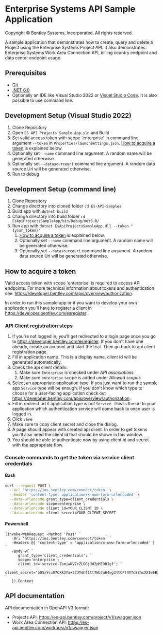 # Enterprise Systems API Sample Application

Copyright © Bentley Systems, Incorporated. All rights reserved.

A sample application that demonstrates how to create, query and delete a Project using the Enterprise Systems Project API. It also demonstrates Enterprise Systems Work Area Connection API, billing country endpoint and data center endpoint usage.

## Prerequisites

* [Git](https://git-scm.com/)
* [.NET 6.0](https://dotnet.microsoft.com/download/dotnet/6.0/)
* Optionally an IDE like Visual Studio 2022 or [Visual Studio Code](https://code.visualstudio.com/). It is also possible to use command line.

## Development Setup (Visual Studio 2022)

1. Clone Repository
2. Open `ES API Projects Sample App.sln` and Build
3. Set valid access token with scope 'enterprise' in command line argument `--token` in `Properties/launchSettings.json`. [How to acquire a token](#how-to-acquire-a-token) is explained below.
4. Optionally set `--name` command line argument. A random name will be generated otherwise.
5. Optionally set `--datasourceuri` command line argument. A random data source Uri will be generated otherwise.
6. Run to debug

## Development Setup (command line)

1. Clone Repository
2. Change directory into cloned folder `cd ES-API-Samples`
3. Build app with `dotnet build`
4. Change directory into build folder `cd EsApiProjectsSampleApp/bin/Debug/net6.0/`
5. Run app with `dotnet EsApiProjectsSampleApp.dll --token "{your_token}"`
   1. [How to acquire a token](#how-to-acquire-a-token) is explained below.
   2. Optionally set `--name` command line argument. A random name will be generated otherwise.
   3. Optionally set `--datasourceuri` command line argument. A random data source Uri will be generated otherwise.

## How to acquire a token

Valid access token with scope 'enterprise' is required to access API endpoints. For more technical information about tokens and authentication see: https://developer.bentley.com/apis/overview/authorization.

In order to run this sample app or if you want to develop your own application you'll have to register a client in https://developer.bentley.com/esregister.

### API Client registration steps

 1. If you're not logged in, you'll get redirected to a login page once you go to https://developer.bentley.com/esregister. If you don't have one already, create an account and start the trial. Then go back to api client registration page.
 2. Fill in application name. This is a display name, client id will be generated automatically.
 3. Check the api client details:
    1. Make sure `Enterprise` is checked under *API associations*
    2. Make sure `enterprise` scope is added under *Allowed scopes*
 4. Select an appropriate application type. If you just want to run the sample app `Service` type will be enough. If you don't know which type to choose for a user-facing application check out https://developer.bentley.com/apis/overview/authorization.
 5. Fill in redirect url if application type is not `Service`. This is the url to your application which authentication service will come back to once user is logged in.
 6. Click `Save`
 7. Make sure to copy client secret and close the dialog.
 8. A page should appear with created api client. In order to get tokens you'll also need the client id that should be shown in this window.
 9. You should be able to authenticate now by using client id and secret with the appropriate flow.

### Console commands to get the token via service client credentials

#### Bash

```sh
curl --request POST \
  --url 'https://ims.bentley.com/connect/token' \
  --header 'content-type: application/x-www-form-urlencoded' \
  --data-urlencode grant_type=client_credentials \
  --data-urlencode scope=enterprise \
  --data-urlencode client_id=YOUR_CLIENT_ID \
  --data-urlencode client_secret=YOUR_CLIENT_SECRET
```

#### Powershell

```pwsh
(Invoke-WebRequest -Method 'Post' `
   -Uri 'https://ims.bentley.com/connect/token' `
   -Headers @{ 'content-type' = 'application/x-www-form-urlencoded' } `
   -Body @{ `
      grant_type='client_credentials'; `
      scope='enterprise'; `
      client_id='service-ZsmjwKV7rZLGGjJd2pME9HIgf'; `
      client_secret='bOSxYcu87CXk3Ya+37JYdhf1tt7Wb7u64wg34tCFf4VTc8ZhsXX1wEBx76HW8zaWdwf1c3i0YDjHrZ0vwG7Nfg==' `
   }).Content
```

## API documentation

API documentation in OpenAPI V3 format:
* Projects API: https://es-api.bentley.com/project/v1/swagger.json
* Work Area Connection API: https://es-api.bentley.com/workarea/v1/swagger.json
